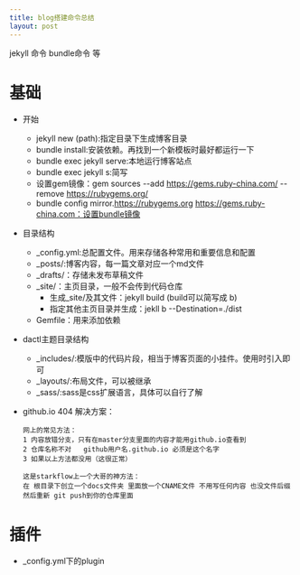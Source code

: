 ```yaml
---
title: blog搭建命令总结
layout: post
---
```

jekyll 命令 bundle命令 等


# 基础

- 开始
    - jekyll new (path):指定目录下生成博客目录
    - bundle install:安装依赖。再找到一个新模板时最好都运行一下
    - bundle exec jekyll serve:本地运行博客站点
    - bundle exec jekyll s:简写
    - 设置gem镜像：gem sources --add https://gems.ruby-china.com/ --remove https://rubygems.org/
    - bundle config mirror.https://rubygems.org https://gems.ruby-china.com：设置bundle镜像


- 目录结构
    - _config.yml:总配置文件。用来存储各种常用和重要信息和配置
    - _posts/:博客内容，每一篇文章对应一个md文件
    - _drafts/：存储未发布草稿文件
    - _site/：主页目录，一般不会传到代码仓库
        - 生成_site/及其文件：jekyll build   (build可以简写成 b)
        - 指定其他主页目录并生成：jekll b --Destination=./dist
    - Gemfile：用来添加依赖

- dactl主题目录结构
    - _includes/:模版中的代码片段，相当于博客页面的小挂件。使用时引入即可
    - _layouts/:布局文件，可以被继承
    - _sass/:sass是css扩展语言，具体可以自行了解

- github.io 404 解决方案：
    ```
    网上的常见方法：
    1 内容放错分支，只有在master分支里面的内容才能用github.io查看到
    2 仓库名称不对   github用户名.github.io 必须是这个名字
    3 如果以上方法都没用（这很正常）

    这是starkflow上一个大哥的神方法：
    在 根目录下创立一个docs文件夹 里面放一个CNAME文件 不用写任何内容 也没文件后缀
    然后重新 git push到你的仓库里面
    ```

# 插件

- _config.yml下的plugin